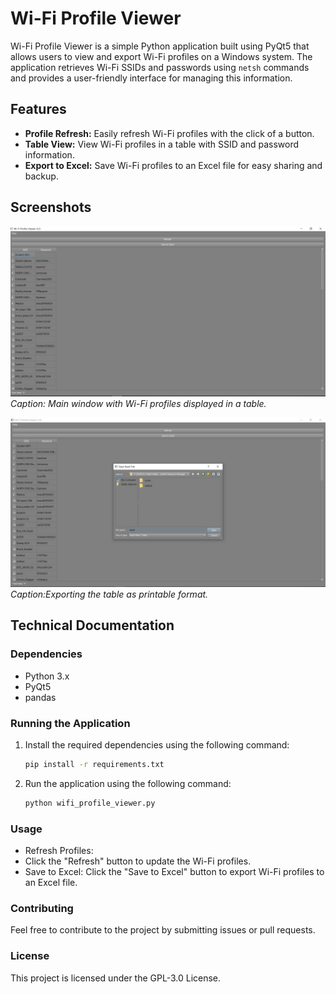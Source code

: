 # Wi-Fi Profile Viewer

Wi-Fi Profile Viewer is a simple Python application built using PyQt5 that allows users to view and export Wi-Fi profiles on a Windows system. The application retrieves Wi-Fi SSIDs and passwords using `netsh` commands and provides a user-friendly interface for managing this information.

## Features

- **Profile Refresh:** Easily refresh Wi-Fi profiles with the click of a button.
- **Table View:** View Wi-Fi profiles in a table with SSID and password information.
- **Export to Excel:** Save Wi-Fi profiles to an Excel file for easy sharing and backup.

## Screenshots

![Screenshot 1](screenshots/gui.png)
*Caption: Main window with Wi-Fi profiles displayed in a table.*

![Screenshot 2](screenshots/result_generation.png)
*Caption:Exporting the table as printable format.*

## Technical Documentation

### Dependencies

- Python 3.x
- PyQt5
- pandas

### Running the Application

1. Install the required dependencies using the following command:
   ```bash
   pip install -r requirements.txt
2. Run the application using the following command:
   ```bash
   python wifi_profile_viewer.py
   
### Usage
- Refresh Profiles:
- Click the "Refresh" button to update the Wi-Fi profiles.
- Save to Excel: Click the "Save to Excel" button to export Wi-Fi profiles to an Excel file.
  
### Contributing
Feel free to contribute to the project by submitting issues or pull requests.

### License
This project is licensed under the GPL-3.0 License.


